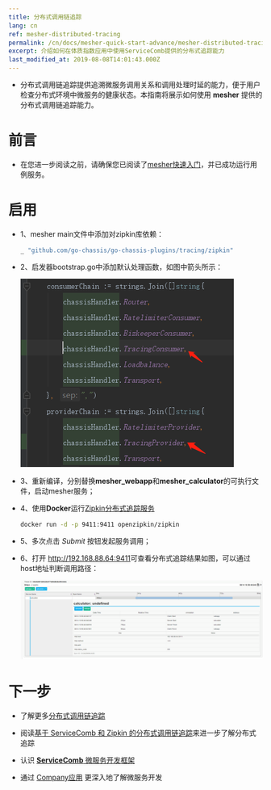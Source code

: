 ```yaml
---
title: 分布式调用链追踪
lang: cn
ref: mesher-distributed-tracing
permalink: /cn/docs/mesher-quick-start-advance/mesher-distributed-tracing/
excerpt: 介绍如何在体质指数应用中使用ServiceComb提供的分布式追踪能力
last_modified_at: 2019-08-08T14:01:43.000Z
---
```


- 分布式调用链追踪提供追溯微服务调用关系和调用处理时延的能力，便于用户检查分布式环境中微服务的健康状态。本指南将展示如何使用 **mesher** 提供的分布式调用链追踪能力。

# 前言

- 在您进一步阅读之前，请确保您已阅读了[mesher快速入门](/cn/docs/mesher-quick-start/)，并已成功运行用例服务。

# 启用

- 1、mesher main文件中添加对zipkin库依赖：

  ```bash
  _ "github.com/go-chassis/go-chassis-plugins/tracing/zipkin"
  ```

- 2、启发器bootstrap.go中添加默认处理函数，如图中箭头所示：

  ![流量控制效果图](/assets/images/mesher/mesher-tracing-func.png)

- 3、重新编译，分别替换**mesher_webapp**和**mesher_calculator**的可执行文件，启动mesher服务；

- 4、使用**Docker**运行[Zipkin分布式追踪服务](http://servicecomb.apache.org/cn/docs/quick-start-advance/distributed-tracing/)

  ```bash
  docker run -d -p 9411:9411 openzipkin/zipkin
  ```

- 5、多次点击 _Submit_ 按钮发起服务调用；

- 6、打开 <http://192.168.88.64:9411>可查看分布式追踪结果如图，可以通过host地址判断调用路径：

  ![分布式追踪效果图](/assets/images/mesher/mesher-tracing-30111.png)

# 下一步

- 了解更多[分布式调用链追踪](/cn/users/distributed-tracing/)

- 阅读[基于 ServiceComb 和 Zipkin 的分布式调用链追踪](/cn/docs/tracing-with-servicecomb/)来进一步了解分布式追踪

- 认识 [**ServiceComb** 微服务开发框架](/cn/users/)

- 通过 [Company应用](/cn/docs/linuxcon-workshop-demo/) 更深入地了解微服务开发
